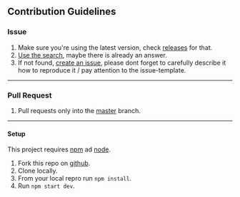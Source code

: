 ## Contribution Guidelines

### Issue

1. Make sure you're using the latest version, check [releases](https://github.com/Simonwep/selection/releases/tag/2.1.2) for that.
2. [Use the search](https://github.com/Simonwep/selection/search?type=Issues), maybe there is already an answer.
3. If not found, [create an issue](https://github.com/Simonwep/selection/issues/new), please dont forget to carefully describe it how to reproduce it / pay attention to the issue-template.

***

### Pull Request

1. Pull requests only into the [master](https://github.com/Simonwep/selection/tree/master) branch.

***

#### Setup

This project requires [npm](https://nodejs.org/en/) ad [node](https://nodejs.org/en/).
 
1. Fork this repo on [github](https://github.com/Simonwep/selection).
2. Clone locally.
3. From your local repro run `npm install`.
4. Run `npm start dev`.
